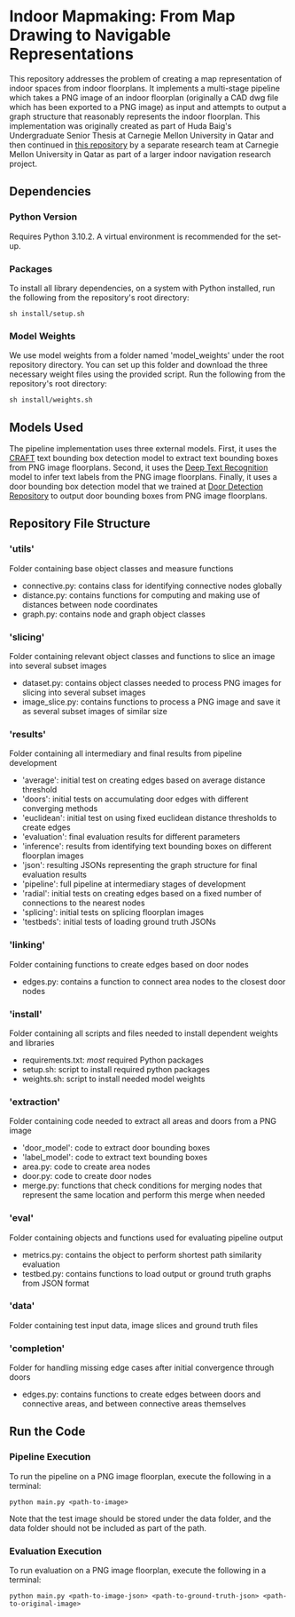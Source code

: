 # Indoor Mapmaking: From Map Drawing to Navigable Representations

This repository addresses the problem of creating a map representation of indoor spaces from indoor floorplans. It implements a multi-stage pipeline which takes a PNG image of an indoor floorplan (originally a CAD dwg file which has been exported to a PNG image) as input and attempts to output a graph structure that reasonably represents the indoor floorplan. This implementation was originally created as part of Huda Baig's Undergraduate Senior Thesis at Carnegie Mellon University in Qatar and then continued in [this repository](https://github.com/morshed-research/cad2map/tree/main) by a separate research team at Carnegie Mellon University in Qatar as part of a larger indoor navigation research project.

## Dependencies

### Python Version
Requires Python 3.10.2. A virtual environment is recommended for the set-up.

### Packages
To install all library dependencies, on a system with Python installed, run the following from the repository's root directory:
```
sh install/setup.sh
```

### Model Weights
We use model weights from a folder named 'model_weights' under the root repository directory. You can set up this folder and download the three necessary weight files using the provided script.
Run the following from the repository's root directory:
```
sh install/weights.sh
```

## Models Used
The pipeline implementation uses three external models. First, it uses the [CRAFT](https://github.com/clovaai/CRAFT-pytorch) text bounding box detection model to extract text bounding boxes from PNG image floorplans. Second, it uses the [Deep Text Recognition](https://github.com/clovaai/deep-text-recognition-benchmark) model to infer text labels from the PNG image floorplans. Finally, it uses a door bounding box detection model that we trained at [Door Detection Repository](https://github.com/morshed-research/Door_Detection_Model) to output door bounding boxes from PNG image floorplans. 

## Repository File Structure
### 'utils'
Folder containing base object classes and measure functions
- connective.py: contains class for identifying connective nodes globally
- distance.py: contains functions for computing and making use of distances between node coordinates
- graph.py: contains node and graph object classes

### 'slicing'
Folder containing relevant object classes and functions to slice an image into several subset images
- dataset.py: contains object classes needed to process PNG images for slicing into several subset images
- image_slice.py: contains functions to process a PNG image and save it as several subset images of similar size

### 'results'
Folder containing all intermediary and final results from pipeline development
- 'average': initial test on creating edges based on average distance threshold
- 'doors': initial tests on accumulating door edges with different converging methods
- 'euclidean': initial test on using fixed euclidean distance thresholds to create edges
- 'evaluation': final evaluation results for different parameters
- 'inference': results from identifying text bounding boxes on different floorplan images
- 'json': resulting JSONs representing the graph structure for final evaluation results
- 'pipeline': full pipeline at intermediary stages of development
- 'radial': initial tests on creating edges based on a fixed number of connections to the nearest nodes
- 'splicing': initial tests on splicing floorplan images
- 'testbeds': initial tests of loading ground truth JSONs

### 'linking'
Folder containing functions to create edges based on door nodes
- edges.py: contains a function to connect area nodes to the closest door nodes

### 'install' 
Folder containing all scripts and files needed to install dependent weights and libraries
- requirements.txt: *most* required Python packages
- setup.sh: script to install required python packages
- weights.sh: script to install needed model weights

### 'extraction' 
Folder containing code needed to extract all areas and doors from a PNG image
- 'door_model': code to extract door bounding boxes
- 'label_model': code to extract text bounding boxes
- area.py: code to create area nodes
- door.py: code to create door nodes
- merge.py: functions that check conditions for merging nodes that represent the same location and perform this merge when needed

### 'eval'
Folder containing objects and functions used for evaluating pipeline output
- metrics.py: contains the object to perform shortest path similarity evaluation
- testbed.py: contains functions to load output or ground truth graphs from JSON format

### 'data'
Folder containing test input data, image slices and ground truth files

### 'completion'
Folder for handling missing edge cases after initial convergence through doors
- edges.py: contains functions to create edges between doors and connective areas, and between connective areas themselves

## Run the Code
### Pipeline Execution 
To run the pipeline on a PNG image floorplan, execute the following in a terminal:
```
python main.py <path-to-image>
```

Note that the test image should be stored under the data folder, and the data folder should not be included as part of the path.

### Evaluation Execution
To run evaluation on a PNG image floorplan, execute the following in a terminal:
```
python main.py <path-to-image-json> <path-to-ground-truth-json> <path-to-original-image>
```
